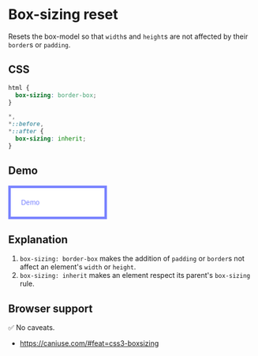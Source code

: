 # Box-sizing reset

Resets the box-model so that `width`s and `height`s are not affected by their `border`s or `padding`.

## CSS

```css
html {
  box-sizing: border-box;
}

*,
*::before,
*::after {
  box-sizing: inherit;
}
```

## Demo

<div class="snippet-demo">
  <div class="snippet-demo__box-sizing-reset">Demo</div>
</div>

<style>
.snippet-demo__box-sizing-reset {
  box-sizing: border-box;
  width: 200px;
  padding: 1.5em;
  color: #7983ff;
  font-family: sans-serif;
  background-color: white;
  border: 5px solid;
}
</style>

## Explanation

1. `box-sizing: border-box` makes the addition of `padding` or `border`s not affect an element's `width` or `height`.
2. `box-sizing: inherit` makes an element respect its parent's `box-sizing` rule.

## Browser support

<span class="snippet__support-note">✅ No caveats.</span>

* https://caniuse.com/#feat=css3-boxsizing

<!-- tags: layout -->
